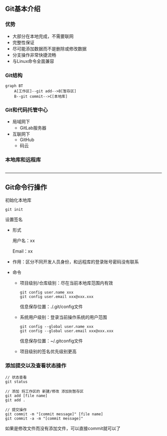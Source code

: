 ## Git基本介绍

### 优势

- 大部分在本地完成，不需要联网
- 完整性保证
- 尽可能添加数据而不是删除或修改数据
- 分支操作非常快捷流畅
- 与Linux命令全面兼容



### Git结构

```mermaid
graph BT
	A[工作区]--git add-->B[暂存区]
	B--git commit-->C[本地库]

```



### Git和代码托管中心

- 局域网下
  - GitLab服务器
- 互联网下
  - GitHub
  - 码云



### 本地库和远程库

![]()

---

## Git命令行操作

初始化本地库

```git
git init
```

设置签名

- 形式

  用户名：xx

  Email：xx

- 作用：区分不同开发人员身份，和远程库的登录账号密码没有联系

- 命令

  - 项目级别/仓库级别：尽在当前本地库范围内有效

    ```
    git config user.name xxx
    git config user.email xxx@xxx.xxx
    ```

    信息保存位置：./.git/config文件

  - 系统用户级别：登录当前操作系统的用户范围

    ```
    git config --global user.name xxx
    git config --global user.email xxx@xxx.xxx
    ```

    信息保存位置：~/.gitconfig文件

  - 项目级别的签名优先级别更高

### 添加提交以及查看状态操作

```
// 状态查看
git status

// 添加 将工作区的 新建/修改 添加到暂存区
git add [file name]
git add .

// 提交操作 
git commit -m "[commit message]" [file name]
git commit -a -m "[commit message]"
```

如果是修改文件而没有添加文件，可以直接commit就可以了

